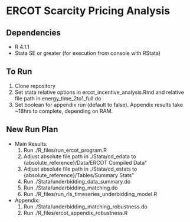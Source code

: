 # ERCOT Scarcity Pricing Analysis

## Dependencies
* R 4.1.1
* Stata SE or greater (for execution from console with RStata)

## To Run
1. Clone repository
2. Set stata relative options in ercot_incentive_analysis.Rmd and relative file path in energy_time_2to1_full.do
3. Set boolean for appendix run (default to false). Appendix results take ~18hrs to complete, depending on RAM.


## New Run Plan
* Main Results:
  1. Run ./R_files/run_ercot_program.R
  2. Adjust absolute file path in ./Stata/cd_edata to {absolute_reference}/Data/ERCOT Compiled Data"
  3. Adjust absolute file path in ./Stata/cd_estats to {absolute_reference}/Tables/Summary Stats" 
  4. Run ./Stata/underbidding_data_summary.do
  5. Run ./Stata/underbidding_matching.do
  6. Run ./R_files/run_rls_timeseries_underbidding_model.R
* Appendix:
  1. Run ./Stata/underbidding_matching_robustness.do
  2. Run ./R_files/ercot_appendix_robustness.R
